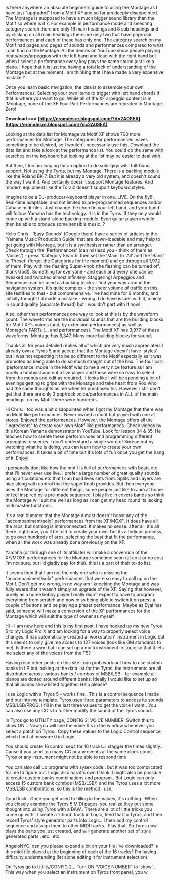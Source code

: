 
 
Is there anywhere an absolute beginners guide to using the Montage as I have just "upgraded" from a Motif XF and so far am deeply disappointed. The Montage is supposed to have a much bigger sound library than the Motif so where is it ?. For example in performance mode and selecting category search there are only 16 main headings and 8 sub headings and by clicking on all main headings there are only two that have pop/rock performances and each of these has only one. The category search on my Motif had pages and pages of sounds and performances compared to what I can find on the Montage. All the demos on YouTube show people playing beats/bass/arpeggios with the left hand and lead with the right hand but when I select a performance every key plays the same sound just like a piano. I hope that it is just me having a total lack of understanding of the Montage but at the moment I am thinking that I have made a very expensive mistake ? .
 
Once you learn basic navigation, the idea is to assemble your own Performances. Selecting your own items to trigger with left hand chords if that is where you want to go. While all of the XF arpeggio content is in .Montage, none of the XF Four Part Performances are repeated in Montage. Zero!
 
**Download »»» [https://eromdesre.blogspot.com/?d=2A0SEA](https://eromdesre.blogspot.com/?d=2A0SEA)**


 
Looking at the data list for Montage vs Motif XF shows 700 more performances for Montage. The categories for performances leaves something to be desired, so I wouldn't necessarily use this. Download the data list and take a look at the performance list. You could do the same with searches on the keyboard but looking at the list may be easier to deal with.
 
But then, I too am longing for an option to do solo-gigs with full-band support. Not using the Tyros, but my Montage.
There is a backing module like the Roland BK-7.
But it is already a very old system, and doesn't sound the way I want it. And certainly doesn't support Montage features.
And modern equipment like the Toraiz doesn't support keyboard styles.
 
Imagine to be a DJ-producer-keyboard player in one. LIVE. On the fly!!!. Real-time adaptable, and not limited to pre-programmed sequences and/or Cubase midi-files. Just change the chord in your left hand, and your band will follow. Yamaha has the technology. It is in the Tyros. If they only would come up with a stand-alone backing module. Even guitar players would then be able to produce some sensible music. ?
 
Hello Chris - 'Easy Sounds' (Google them) have a series of articles in the 'Yamaha Music Production Guide' that are down-loadable and may help to get going with Montage, but it is a synthesiser rather than an arranger. Check through the 'Performances' (can mislead you - think of them as 'Voices') - press 'Category Search' then set the 'Main' to 'All' and the 'Bank' to 'Preset' (forget the Categories for the moment) and go through all 1,972 of them. Play with the flashing Super-knob (the flashing can be turned off, thank God!). Something for everyone - and each and every one can be tweaked and twitched almost infinitely. Staggering! Arpeggios and Sequences can be used as backing tracks - find your way around the navigation system. It's quite complex - the sheer volume of traffic on this site testifies to that - but comprehensive. I've had mine for 9 months, and initially thought I'd made a mistake - wrong! I do have issues with it, mainly in sound quality (separate thread) but I wouldn't part with it now!
 
Also, other than performances one way to look at this is by the waveform count. The waveforms are the individual sounds that are the building blocks for Motif XF's voices (and, by extension performances) as well as Montage's PARTs (... and performances). The Motif XF has 3,977 of these waveforms. Montage has 6,347. Many more building blocks for sound.

Thanks all for your detailed replies all of which are very much appreciated.
I already own a Tyros 5 and accept that the Montage doesn't have 'styles' but I was not expecting it to be so different to the Motif especially as it was promoted as being able to do so much straight out of the box. The four part 'performance' mode in the Motif was to me a very nice feature as I am purely a hobbyist and not a live player and these were so easy to select from the menus and edit as required. It looks like I will be spending a lot of evenings getting to grips with the Montage and take heart from Rod who had the same thoughts as me when he purchased his.
However I still don't get that there are only 2 pop/rock voice/performances in ALL of the main headings, on my Motif there were hundreds.
 
Hi Chris. I too was a bit disappointed when I got my Montage that there was no Motif like performances. Never owned a motif but played with one at stores. Enjoyed the performances. However, the Montage offers all the "ingredients" to create your own Motif like performances. Check videos by this Korean Yamaha demonstrator in YouTube. Look for lesson 34 & 35. He teaches how to create these performances and programming different arpeggios to scenes. I don't understand a single word of Korean but by watching what he is doing, you can learn how to create your own performances. It takes a bit of time but it's lots of fun once you get the hang of it. Enjoy!
 
I personally dont like how the motif is full of performances with beats etc that I'll never ever use live. I prefer a large number of great quality sounds using articulations etc that I can build lives sets from. Splits and Layers are nice along with control that the super knob provides. But then everyone uses the Montage for different things, some people just like to Jam at home or feel inspired by a pre-made sequence. I play live in covers bands so think the Montage will suit me well as long as I can get my head round its lacking midi master functions.
 
It's a real bummer that the Montage almost doesn't boast any of the "accompaniment/solo" performances from the XF/MOXF.
It does have all the arps, but nothing is interconnected. It makes no sense. after all, it's all there. right now, you'll be told to create your own. but its a tedious process, to go over hundreds of arps, selecting the best that fit the performance, when all the work was already done previously on the XF.
 
Yamaha (or through one of its affiliate) will make a conversion of the XF/MOXF performances for the Montage sometime soon (at cost or no cost I'm not sure, but I'd gladly pay for this). this is a part of their to-do list.
 
It seems then that I am not the only one who is missing the "accompaniment/solo" performances that were so easy to call up on the Motif. Don't get me wrong, in no way am I knocking the Montage and was fully aware that it wasn't simply an upgrade of the XF. Saying that however, purely as a home hobby player I really didn't expect to have to program everything from scratch and now miss being able to switch it on press a couple of buttons and be playing a preset performance. Maybe as Eyal has said, someone will make a conversion of the XF performances for the Montage which will suit the type of owner as myself.
 
Hi - I am new here and this is my first post. I have hooked up my new Tyros 5 to my Logic Pro X and am looking for a way to properly select voice changes. It has automatically created a 'workstation' instrument in Logic but this seems to only give me access to 127 voices (look like GM standards to me). Is there a way that I can set up a multi instrument in Logic so that it lets me select any of the voices from the T5?
 
Having read other posts on this site I can prob work out how to use custom banks in LP but looking at the data list for the Tyros, the instruments are all distributed across various banks / combos of MSB/LSB - for example all pianos are dotted around different banks. Ideally I would like to set up so that all pianos show listed together. Help please?
 
I use Logic with a Tryos 5 - works fine.. This is a control sequence I made and put into my template. Tyros uses three parameters to access its sounds MSB/LSB/PROG. I fill in the last three values to get the voice I want.. You can also use any CC's to further modify the sound of the Tyros sound..
 
In Tyros go to UTILITY page, CONFIG 2, VOICE NUMBER. Switch this to show ON... Now you will see the voice #'s in the window whenever you select a patch on Tyros.. Copy these values to the Logic Control sequence, which I put at measure 0 in Logic..
 
You should create 16 control seqs for 16 tracks..I stagger the times slightly.. Cause if you send too many CC or any events at the same clock count.. Tyros or any instrument might not be able to respond time
 
You can also call up programs with sysex code.. but it was too complicated for me to figure out. Logic also has it's own I think it might also be possible to create custom banks combinations and program.. But Logic can only access 15 custom bank combos (MSB/LSB/) and the Tyros uses a lot more MSB/LSB combinations. so this is the method I use..
 
Good luck.. Once you get used to filling in the values, it's nothing.. When you closely examine the Tyros 5 MIDI pages, you realize they put some thought into using Tyros with a DAW.. There are a lot of little tricks you come up with.. I create a 'chord' track in Logic, feed that to Tyros, and then record Tyros' style generator parts into Logic.. I then add my control sequence and assign them to other MIDI tracks.. Play that. So Tyros now plays the parts you just created, and will generate another set of style generated parts.. etc.. etc.
 
AngeloNYC, can you please expand a bit on your file I've downloaded? Is this midi file placed at the beginning of each of the 16 tracks? I'm having difficulty understanding (let alone editing it for instrument selection).
 
On Tyros go to Utility/CONFIG 2... Turn ON 'VOICE NUMBER" to 'show'.. This way when you select an instrument on Tyros front panel, you w